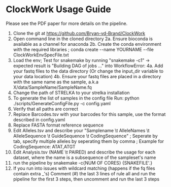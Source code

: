 # ClockWork Usage Guide

Please see the PDF paper for more details on the pipeline.

1. Clone the git at https://github.com/Bryan-vd-Brand/ClockWork
2. Open command line in the cloned directory
2a. Ensure bioconda is available as a channel for anaconda
2b. Create the conda environment with the required libraries ; conda create --name YOURNAME --file ClockWorkEnvSpecFile.txt
3. Load the env; Test for snakemake by running "snakemake -c1" -> expected result is "Building DAG of jobs ..." into WorkflowError:
4a. Add your fastq files to the data directory (Or change the input_dir variable to your data location)
4b. Ensure your fastq files are placed in a directory with the same name as the sample, a.k.a X/data/SampleName/SampleName.fq
5. Change the path of STRELKA to your strelka installation
6. To generate the list of samples in the config file Run: python ./scripts/GenerateConfigFile.py -c config.yaml  
7. Verify that all paths are correct
8. Replace Barcodes.tsv with your barcodes for this sample, use the format described in config.yaml
9. Replace FASTA format reference sequence
10. Edit Alleles.tsv and describe your "Samplename \t AlleleNames \t AlleleSequence \t GuideSequence \t CodingSequence" ; Seperate by tab, specify multiple alleles by seperating them by comma ; Example for CodingSequence: ATAT,ATGT
11. Edit Analysis.tsv (NAME \t PAIRED) and describe the usage for each dataset, where the name is a subsequence of the sampleset's name
12. run the pipeline by snakemake -c{NUM OF CORES} {SNAKEFILE'.}
13. If you run into issues with wildcard matching (happens if the fq files contain extra _'s) Comment (#) the last 3 lines of rule all and run the pipeline for the first 3 steps, then uncomment and run the last 3 steps
